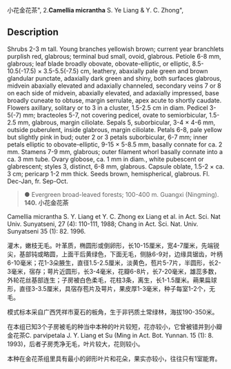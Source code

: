 小花金花茶",
2.**Camellia micrantha** S. Ye Liang & Y. C. Zhong",

## Description
Shrubs 2-3 m tall. Young branches yellowish brown; current year branchlets purplish red, glabrous; terminal bud small, ovoid, glabrous. Petiole 6-8 mm, glabrous; leaf blade broadly obovate, obovate-elliptic, or elliptic, 8.5-10.5(-17.5) × 3.5-5.5(-7.5) cm, leathery, abaxially pale green and brown glandular punctate, adaxially dark green and shiny, both surfaces glabrous, midvein abaxially elevated and adaxially channeled, secondary veins 7 or 8 on each side of midvein, abaxially elevated, and adaxially impressed, base broadly cuneate to obtuse, margin serrulate, apex acute to shortly caudate. Flowers axillary, solitary or to 3 in a cluster, 1.5-2.5 cm in diam. Pedicel 3-5(-7) mm; bracteoles 5-7, not covering pedicel, ovate to semiorbicular, 1.5-2.5 mm, glabrous, margin ciliolate. Sepals 5, suborbicular, 3-4 × 4-6 mm, outside puberulent, inside glabrous, margin ciliolate. Petals 6-8, pale yellow but slightly pink in bud; outer 2 or 3 petals suborbicular, 6-7 mm; inner petals elliptic to obovate-elliptic, 9-15 × 5-8.5 mm, basally connate for ca. 2 mm. Stamens 7-9 mm, glabrous; outer filament whorl basally connate into a ca. 3 mm tube. Ovary globose, ca. 1 mm in diam., white pubescent or glabrescent; styles 3, distinct, 6-8 mm, glabrous. Capsule oblate, 1.5-2 × ca. 3 cm; pericarp 1-2 mm thick. Seeds brown, hemispherical, glabrous. Fl. Dec-Jan, fr. Sep-Oct.

> ●  Evergreen broad-leaved forests; 100-400 m. Guangxi (Ningming).
**140. 小花金花茶**

Camellia micrantha S. Y. Liang et Y. C. Zhong ex Liang et al. in Act. Sci. Nat Univ. Sunyatseni, 27 (4): 110-111, 1988; Chang in Act. Sci. Nat. Univ. Sunyatseni 35 (1): 82. 1996.

灌木，嫩枝无毛。叶革质，椭圆形或倒卵形，长10-15厘米，宽4-7厘米，先端锐尖，基部钝或略圆，上面干后黄绿色，下面无毛，侧脉6-9对，边缘具锯齿，叶柄6-10毫米；花1-3朵腋生，直径1.5-2.5厘米，淡黄色，苞片5-7片，半圆形，长2-3毫米，宿存；萼片近圆形，长3-4毫米，花瓣6-8片，长7-20毫米，雄蕊多数，外轮花丝基部连生；子房被白色柔毛，花柱3条，离生，长1-1.5厘米。蒴果扁球形，直径3-3.5厘米，具宿存苞片及萼片，果皮厚1-3毫米，种子每室1-2个，无毛。

模式标本采自广西凭祥市夏石的板角，生于非钙质土常绿林，海拔190-350米。

在本组已知3个子房被毛的种当中本种的叶片较短，花亦较小，它曾被错并到小瓣金花茶C. parvipetala J. Y. Liang et Su (Ming in Act. Bot. Yunnan. 15 (1): 8. 1993)，后者子房秃净无毛，叶片较大，花则较小。

本种在金花茶组里具有最小的卵形叶片和花朵，果实亦较小，往往只有1室能育。

